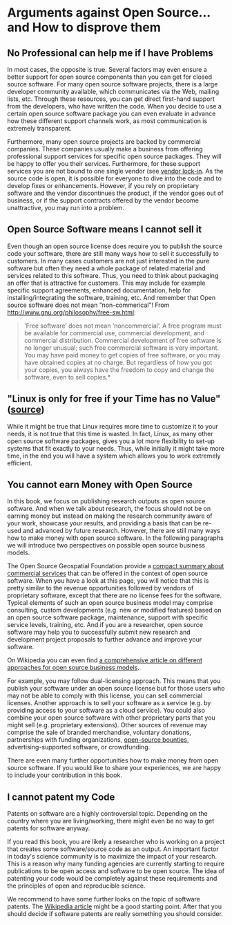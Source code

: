 # Arguments against Open Source... and How to disprove them

## No Professional can help me if I have Problems

In most cases, the opposite is true. Several factors may even ensure a better support for open source components than you can get for closed source software.
For many open source software projects, there is a large developer community available, which communicates via the Web, mailing lists, etc. Through these resources, you can get direct first-hand support from the developers, who have written the code. When you decide to use a certain open source software package you can even evaluate in advance how these different support channels work, as most communication is extremely transparent.

Furthermore, many open source projects are backed by commercial companies. These companies usually make a business from offering professional support services for specific open source packages. They will be happy to offer you their services. Furthermore, for these support services you are not bound to one single vendor (see [vendor lock-in](https://en.wikipedia.org/wiki/Vendor_lock-in). As the source code is open, it is possible for everyone to dive into the code and to develop fixes or enhancements. However, if you rely on proprietary software and the vendor discontinues the product, if the vendor goes out of business, or if the support contracts offered by the vendor become unattractive, you may run into a problem.


## Open Source Software means I cannot sell it

Even though an open source license does require you to publish the source code your software, there are still many ways how to sell it successfully to customers. In many cases customers are not just interested in the pure software but often they need a whole package of related material and services related to this software. Thus, you need to think about packaging an offer that is attractive for customers. This may include for example specific support agreements, enhanced documentation, help for installing/integrating the software, training, etc.
And remember that Open source software does not mean “non-commerical”! From http://www.gnu.org/philosophy/free-sw.html:
> <i class="octicon octicon-quote"></i> ’Free software’ does not mean ‘noncommercial’. A free program must be available for commercial use, commercial development, and commercial distribution. Commercial development of free software is no longer unusual; such free commercial software is very important. You may have paid money to get copies of free software, or you may have obtained copies at no charge. But regardless of how you got your copies, you always have the freedom to copy and change the software, even to sell copies.*


## "Linux is only for free if your Time has no Value" ([source](http://www.jwz.org/doc/linux.html))

While it might be true that Linux requires more time to customize it to your needs, it is not true that this time is wasted. In fact, Linux, as many other open source software packages, gives you a lot more flexibility to set-up systems that fit exactly to your needs. Thus, while initially it might take more time, in the end you will have a system which allows you to work extremely efficient.


## You cannot earn Money with Open Source

In this book, we focus on publishing research outputs as open source software. And when we talk about research, the focus should not be on earning money but instead on making the research community aware of your work, showcase your results, and providing a basis that can be re-used and advanced by future research. However, there are still many ways how to make money with open source software. In the following paragraphs we will introduce two perspectives on possible open source business models.

The Open Source Geospatial Foundation provide a [compact summary about commercial services](http://wiki.osgeo.org/wiki/Commercial_Services) that can be offered in the context of open source software. When you have a look at this page, you will notice that this is pretty similar to the revenue opportunities followed by vendors of proprietary software, except that there are no license fees for the software. Typical elements of such an open source business model may comprise consulting, custom developments (e.g. new or modified features) based on an open source software package, maintenance, support with specific service levels, training, etc. And if you are a researcher, open source software may help you to successfully submit new research and development project proposals to further advance and improve your software.

On Wikipedia you can even find [a comprehensive article on different approaches for open source business models](http://en.wikipedia.org/wiki/Business_models_for_open-source_software). 

For example, you may follow dual-licensing approach. This means that you publish your software under an open source license but for those users who may not be able to comply with this license, you can sell commercial licenses. Another approach is to sell your software as a service (e.g. by providing access to your software as a cloud service). You could also combine your open source software with other proprietary parts that you might sell (e.g. proprietary extensions). Other sources of revenue may comprise the sale of branded merchandise, voluntary donations, partnerships with funding organizations, [open-source bounties](https://en.wikipedia.org/wiki/Open-source_bounty), advertising-supported software, or crowdfunding.

There are even many further opportunities how to make money from open source software. If you would like to share your experiences, we are happy to include your contribution in this book.


## I cannot patent my Code

Patents on software are a highly controversial topic. Depending on the country where you are living/working, there might even be no way to get patents for software anyway.

If you read this book, you are likely a researcher who is working on a project that creates some software/source code as an output. An important factor in today's science community is to maximize the impact of your research. This is a reason why many funding agencies are currently starting to require publications to be open access and software to be open source. The idea of patenting your code would be completely against these requirements and the principles of open and reproducible science.

We recommend to have some further looks on the topic of software patents. The [Wikipedia article](https://en.wikipedia.org/wiki/Software_patent) might be a good starting point. After that you should decide if software patents are really something you should consider.

